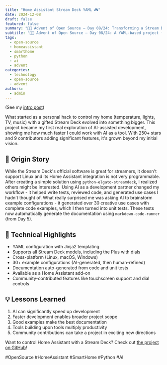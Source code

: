 ```yaml
---
title: "Home Assistant Stream Deck YAML 🎮"
date: 2024-12-08
draft: false
featured: false
summary: "🎄🎁 Advent of Open Source – Day 08/24: Transforming a Stream Deck into a powerful, customizable Home Assistant controller."
subtitle: "🎄🎁 Advent of Open Source – Day 08/24: A YAML-based project for controlling Home Assistant with a Stream Deck, enhanced by AI."
tags:
  - open-source
  - homeassistant
  - smarthome
  - python
  - ai
  - advent
categories:
  - technology
  - open-source
  - advent
authors:
  - admin
---
```


(See my [intro post](../))

What started as a personal hack to control my home (temperature, lights, TV, music) with a gifted Stream Deck evolved into something bigger. This project became my first real exploration of AI-assisted development, showing me how much faster I could work with AI as a tool. With 250+ stars and 9 contributors adding significant features, it's grown beyond my initial vision.

## 📖 Origin Story

While the Stream Deck's official software is great for streamers, it doesn't support Linux and its Home Assistant integration is not very programmable. After creating a simple solution using `python-elgato-streamdeck`, I realized others might be interested. Using AI as a development partner changed my workflow - it helped write tests, reviewed code, and generated use cases I hadn't thought of. What really surprised me was asking AI to brainstorm example configurations - it generated over 30 creative use cases with complete code examples, which I then turned into unit tests. These tests now automatically generate the documentation using `markdown-code-runner` (from Day 5).

## 🔧 Technical Highlights

- YAML configuration with Jinja2 templating
- Supports all Stream Deck models, including the Plus with dials
- Cross-platform (Linux, macOS, Windows)
- 30+ example configurations (AI-generated, then human-refined)
- Documentation auto-generated from code and unit tests
- Available as a Home Assistant add-on
- Community-contributed features like touchscreen support and dial controls

## 💡 Lessons Learned

1. AI can significantly speed up development
2. Faster development enables broader project scope
3. Good examples make the best documentation
4. Tools building upon tools multiply productivity
5. Community contributions can take a project in exciting new directions

Want to control Home Assistant with a Stream Deck? Check out [the project on GitHub](https://github.com/basnijholt/home-assistant-streamdeck-yaml)!

#OpenSource #HomeAssistant #SmartHome #Python #AI
